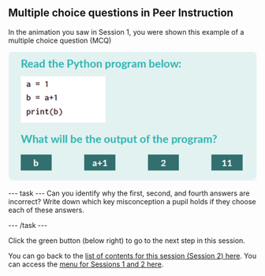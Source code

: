 ## Multiple choice questions in Peer Instruction

In the animation you saw in Session 1, you were shown this example of a multiple choice question (MCQ)

![A multiple choice question that asks 'Read the Python program below: a = 1, b = a+1, print(b). What will be the output of the program?'. There are four answers to choose from: b, a+1, 2, 11.](images/MCQquestion.png)

--- task ---
Can you identify why the first, second, and fourth answers are incorrect? Write down which key misconception a pupil holds if they choose each of these answers. 

--- /task ---




Click the green button (below right) to go to the next step in this session.

You can go back to the [list of contents for this session (Session 2) here](https://projects.raspberrypi.org/en/projects/gbic-peer-instruction-2).
You can access the [menu for Sessions 1 and 2 here](https://projects.raspberrypi.org/en/pathways/gbic-peer-instruction-training).
